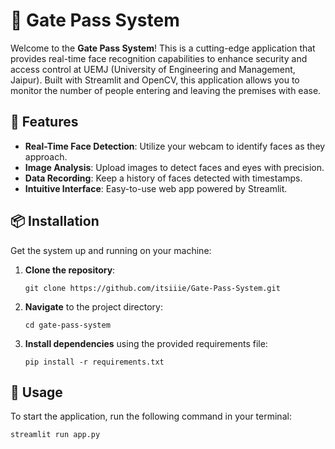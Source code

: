 # 🚪 Gate Pass System

Welcome to the **Gate Pass System**! This is a cutting-edge application that provides real-time face recognition capabilities to enhance security and access control at UEMJ (University of Engineering and Management, Jaipur). Built with Streamlit and OpenCV, this application allows you to monitor the number of people entering and leaving the premises with ease.

## 🌟 Features

- **Real-Time Face Detection**: Utilize your webcam to identify faces as they approach.
- **Image Analysis**: Upload images to detect faces and eyes with precision.
- **Data Recording**: Keep a history of faces detected with timestamps.
- **Intuitive Interface**: Easy-to-use web app powered by Streamlit.

## 📦 Installation

Get the system up and running on your machine:

1. **Clone the repository**:

    ```shell
    git clone https://github.com/itsiiie/Gate-Pass-System.git
    ```

2. **Navigate** to the project directory:

    ```shell
    cd gate-pass-system
    ```

3. **Install dependencies** using the provided requirements file:

    ```shell
    pip install -r requirements.txt
    ```

## 🔧 Usage

To start the application, run the following command in your terminal:

```shell
streamlit run app.py
